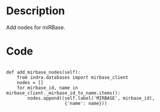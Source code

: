 # Description
Add nodes for miRBase.

# Code
```

def add_mirbase_nodes(self):
    from indra.databases import mirbase_client
    nodes = []
    for mirbase_id, name in mirbase_client._mirbase_id_to_name.items():
        nodes.append((self.label('MIRBASE', mirbase_id),
                      {'name': name}))

```
